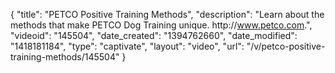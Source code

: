 {
    "title": "PETCO Positive Training Methods",
    "description": "Learn about the methods that make PETCO Dog Training unique. http:\/\/www.petco.com.",
    "videoid": "145504",
    "date_created": "1394762660",
    "date_modified": "1418181184",
    "type": "captivate",
    "layout": "video",
    "url": "\/v\/petco-positive-training-methods\/145504"
}